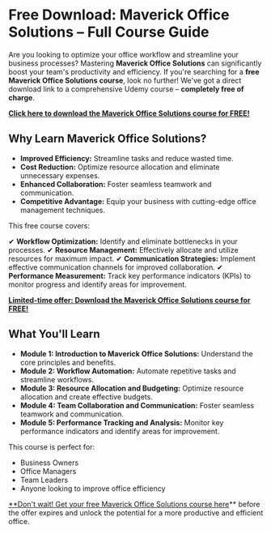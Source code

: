 # Free Download: Maverick Office Solutions – Full Course Guide

Are you looking to optimize your office workflow and streamline your business processes? Mastering **Maverick Office Solutions** can significantly boost your team's productivity and efficiency. If you're searching for a **free Maverick Office Solutions course**, look no further! We've got a direct download link to a comprehensive Udemy course – **completely free of charge**.

[**Click here to download the Maverick Office Solutions course for FREE!**](https://udemywork.com/maverick-office-solutions)

## Why Learn Maverick Office Solutions?

- **Improved Efficiency:** Streamline tasks and reduce wasted time.
- **Cost Reduction:** Optimize resource allocation and eliminate unnecessary expenses.
- **Enhanced Collaboration:** Foster seamless teamwork and communication.
- **Competitive Advantage:** Equip your business with cutting-edge office management techniques.

This free course covers:

✔ **Workflow Optimization:** Identify and eliminate bottlenecks in your processes.
✔ **Resource Management:** Effectively allocate and utilize resources for maximum impact.
✔ **Communication Strategies:** Implement effective communication channels for improved collaboration.
✔ **Performance Measurement:** Track key performance indicators (KPIs) to monitor progress and identify areas for improvement.

[**Limited-time offer: Download the Maverick Office Solutions course for FREE!**](https://udemywork.com/maverick-office-solutions)

## What You'll Learn

*   **Module 1: Introduction to Maverick Office Solutions:** Understand the core principles and benefits.
*   **Module 2: Workflow Automation:** Automate repetitive tasks and streamline workflows.
*   **Module 3: Resource Allocation and Budgeting:** Optimize resource allocation and create effective budgets.
*   **Module 4: Team Collaboration and Communication:** Foster seamless teamwork and communication.
*   **Module 5: Performance Tracking and Analysis:** Monitor key performance indicators and identify areas for improvement.

This course is perfect for:

*   Business Owners
*   Office Managers
*   Team Leaders
*   Anyone looking to improve office efficiency

[**Don't wait! Get your free Maverick Office Solutions course here](https://udemywork.com/maverick-office-solutions)** before the offer expires and unlock the potential for a more productive and efficient office.
